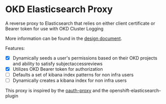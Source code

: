 OKD Elasticsearch Proxy
=====================

A reverse proxy to Elasticsearch that relies on either client certificate or Bearer token for use with OKD Cluster Logging

More information can be found in the [design document](https://github.com/openshift/enhancements/blob/master/enhancements/cluster-logging/cluster-logging-elasticsearch-proxy.md).


Features:

- [x] Dynamically seeds a user's permissions based on their OKD projects and ability to satisfy subjectaccessreviews
- [x] Utilizes OKD Bearer token for authorization
- [ ] Defaults a set of kibana index patterns for non infra users
- [ ] Dynamically creates a kibana index for non infra users

This proxy is inspired by the [oauth-proxy](https://raw.githubusercontent.com/openshift/oauth-proxy) and the openshift-elasticsearch-plugin
